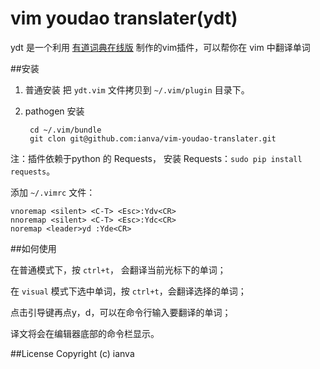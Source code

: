 # vim youdao translater(ydt)

ydt 是一个利用 [有道词典在线版](http://dict.youdao.com/) 制作的vim插件，可以帮你在 vim 中翻译单词

##安装

1. 普通安装
把 `ydt.vim` 文件拷贝到 `~/.vim/plugin` 目录下。 

2. pathogen 安装  

		cd ~/.vim/bundle
		git clon git@github.com:ianva/vim-youdao-translater.git


注：插件依赖于python 的 Requests， 安装 Requests：`sudo pip install requests`。

添加 `~/.vimrc` 文件：


	vnoremap <silent> <C-T> <Esc>:Ydv<CR> 
	nnoremap <silent> <C-T> <Esc>:Ydc<CR> 
	noremap <leader>yd :Yde<CR>


##如何使用

在普通模式下，按 `ctrl+t`， 会翻译当前光标下的单词；

在 `visual` 模式下选中单词，按 `ctrl+t`，会翻译选择的单词；

点击引导键再点y，d，可以在命令行输入要翻译的单词；

译文将会在编辑器底部的命令栏显示。 



##License
Copyright (c) ianva




